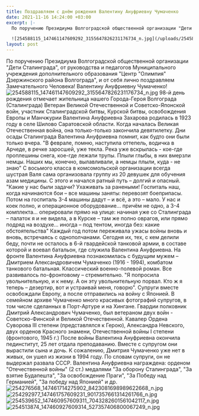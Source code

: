 ```yaml
---
title: Поздравляем с днём рождения Валентину Ануфриевну Чумаченко
date: 2021-11-16 14:24:00 +03:00
excerpt: |-
  По поручению Президиума Волгоградской общественной организации "Дети Сталинграда", от руководства и педагогов Муниципального учреждения  дополнительного образования "Центр "Олимпия" Дзержинского района Волгограда", и от себя лично поздравляем Замечательного Человека! Валентину Ануфриевну Чумаченко!!

  ![254588115_147461147609292_3155647826231176734_n.jpg](/uploads/254588115_147461147609292_3155647826231176734_n.jpg)
layout: post
---
```


По поручению Президиума Волгоградской общественной организации "Дети Сталинграда", от руководства и педагогов Муниципального учреждения  дополнительного образования "Центр "Олимпия" Дзержинского района Волгограда", и от себя лично поздравляем Замечательного Человека! Валентину Ануфриевну Чумаченко!
![254588115_147461147609292_3155647826231176734_n.jpg](/uploads/254588115_147461147609292_3155647826231176734_n.jpg)
98-й день рождения отмечает жительница нашего Города-Героя Волгограда (Сталинграда) Ветеран Великой Отечественной и Советско-Японской войн, участник Сталинградской битвы, Курской битвы, освобождения Европы и Манчжурии 
Валентина Ануфриевна Захарова родилась в 1923 году в селе Шилово Саратовской области. Когда началась Великая Отечественная война, она только-только закончила девятилетку.
Дни осады Сталинграда Валентина Ануфриевна помнит, как будто они были только вчера. 
"В феврале, помню, наступила оттепель, водичка в Арчеде, в речке заросшей, уже текла. Река уже вскрылась - кое-где проплешины снега, кое-где лежали трупы. Плыли глыбы, в них вмерзли немцы. Наших мы, конечно, вылавливали, а немцы плыли, куда - не знаю" 
С восьмого класса в комсомольской организации всегда шустрая Валя сама организовала группу из 20 девушек для обучения азам медицины. С этого и начался ратный путь – долгий и опасный. 
"Какие у нас были задачи? Ухаживать за ранеными! Госпиталь наш, когда начинаются бои – все машины заняты: перевозят боеприпасы. Потом на госпиталь 3-4 машины дадут – и всё, а это – мало. У нас и коек полно, и операционное оборудование… причём не одно, а 3-4 комплекта… оперировали прямо на улице: начиная уже со Сталинграда – палаток я и не видела, а в Курске – там же полно оврагов, или прямо подряд на воздухе… иногда – под тентом, иногда без: какие обстоятельства" 
Каждый год потом переживала ужасы войны вновь и вновь, встречаясь с однополчанами. Сегодня их, тех, с кем делили беду, почти не осталось в 
6-й гвардейской танковой армии, в составе которой и воевал батальон, где служила Валентина Ануфриевна. 
На фронте Валентина Ануфриевна познакомилась с будущим мужем – Дмитрием Александровичем Чумаченко (1916 - 1994), комбатом танкового батальная. Классический военно-полевой роман. Все развивалось по-фронтовому – стремительно. 
"Я попросила увольнительную, и к нему. А он эту увольнительную порвал. Кто ж я теперь – дезертир, вот и устраивай меня, говорю". 
Супруги вместе освобождали Европу, а после отправились на войну с Японией. В семейном архиве Чумаченко много красивых фотографий супругов, в том числе сделанных в Порт-Артуре и на Хингане. 
Гвардии полковник Дмитрий Александрович Чумаченко, был ветераном двух войн - Советско-Финской и Великой Отечественной. Кавалер Ордена Суворова III степени (представлялся к Герою), Александра Невского, двух орденов Красного знамени, Отечественной войны I степени (фронтового, 1945 г.) 
После войны Валентина Ануфриевна окончила пединститут, 25 лет отдала преподаванию. Вместе с супругом они вырастили сына и дочь. К сожалению, Дмитрия Чумаченко уже нет в живых, он ушел из жизни в 1994 году. По словам супруги, он не выдержал развала СССР. 
Валентина Ануфриевна награждена:
орденом "Отечественной войны" (2 ст.) медалями "За оборону Сталинграда", "За взятие Будапешта", "За освобождение Праги", "За Победу над Германией", "За победу над Японией" и др.
![254276568_147461714275902_8423081698989622668_n.jpg](/uploads/254276568_147461714275902_8423081698989622668_n.jpg)![254292977_147461757609231_9017357661314261766_n.jpg](/uploads/254292977_147461757609231_9017357661314261766_n.jpg)![254539652_147460957609311_7043282601561042117_n.jpg](/uploads/254539652_147460957609311_7043282601561042117_n.jpg)![254513874_147460927609314_527357406800067249_n.jpg](/uploads/254513874_147460927609314_527357406800067249_n.jpg)